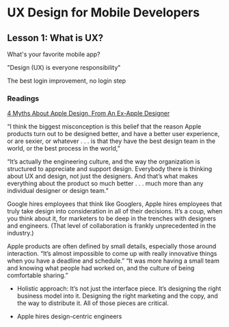 # UX Design for Mobile Developers

## Lesson 1: What is UX?
What's your favorite mobile app?

"Design (UX) is everyone responsibility"

The best login improvement, no login step

### Readings
[4 Myths About Apple Design, From An Ex-Apple Designer](https://www.fastcompany.com/3030923/4-myths-about-apple-design-from-an-ex-apple-designer)

“I think the biggest misconception is this belief that the reason Apple products turn out to be designed better, and have a better user experience, or are sexier, or whatever . . . is that they have the best design team in the world, or the best process in the world,”

“It’s actually the engineering culture, and the way the organization is structured to appreciate and support design. Everybody there is thinking about UX and design, not just the designers. And that’s what makes everything about the product so much better . . . much more than any individual designer or design team.”

Google hires employees that think like Googlers, Apple hires employees that truly take design into consideration in all of their decisions.
It’s a coup, when you think about it, for marketers to be deep in the trenches with designers and engineers. (That level of collaboration is frankly unprecedented in the industry.)

Apple products are often defined by small details, especially those around interaction.
“It’s almost impossible to come up with really innovative things when you have a deadline and schedule.”
“It was more having a small team and knowing what people had worked on, and the culture of being comfortable sharing.”

- Holistic approach: It’s not just the interface piece. It’s designing the right business model into it. Designing the right marketing and the copy, and the way to distribute it. All of those pieces are critical.

- Apple hires design-centric engineers

